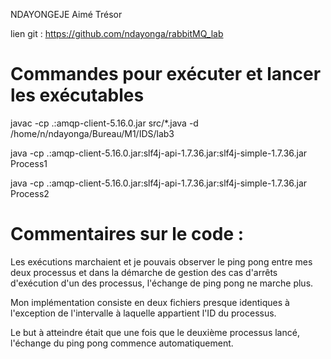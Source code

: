 NDAYONGEJE Aimé Trésor


lien git : https://github.com/ndayonga/rabbitMQ_lab

# Commandes pour exécuter et lancer les exécutables

javac -cp .:amqp-client-5.16.0.jar src/*.java -d /home/n/ndayonga/Bureau/M1/IDS/lab3

java -cp .:amqp-client-5.16.0.jar:slf4j-api-1.7.36.jar:slf4j-simple-1.7.36.jar Process1

java -cp .:amqp-client-5.16.0.jar:slf4j-api-1.7.36.jar:slf4j-simple-1.7.36.jar Process2

# Commentaires sur le code :

Les exécutions marchaient et je pouvais observer le ping pong entre mes deux processus et dans la démarche de gestion des cas d'arrêts d'exécution d'un des processus, l'échange de ping pong ne marche plus.

Mon implémentation consiste en deux fichiers presque identiques à l'exception de l'intervalle à laquelle appartient l'ID du processus.

Le but à atteindre était que une fois que le deuxième processus lancé, l'échange du ping pong commence automatiquement.
